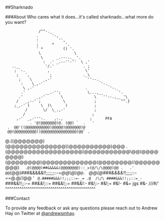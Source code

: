 ##Sharknado

###About
Who cares what it does...it's called sharknado...what more do you want?

       		       /""-._
                  .      '-,
                  :         '',
                  ;      *     '.
                  ' *         () '.
                   \               \
                    \      _.---.._ '.
                     :  .' _.--''-''  \ ,'
       .._            '/.'             . ;
        ; `-.          ,                \'
         ;   `,         ;              ._\
          ;    \     _,-'                ''--._
           :    \_,-'                          '-._
            \ ,-'                       .          '-._
           .'         __.-'';            \...,__       '.
          .'      _,-'       \              \   ''--.,__ '\
         /   _,--' ;          \             ;           "^.}
        ;_,-' )     \  )\      )            ;
             /       \/  \_.,-'             ;
            /                              ;
         ,-'  _,-'''-.    ,-.,            ;      PFA
               . '@(@@@@@@@)@. (@@) `  .   '
     .  @@'((@@@@@@@@@@@)@@@@@)@@@@@@@)@ 
     @@(@@@@@@@@@@))@@@@@@@@@@@@@@@@)@@` .
  @.((@@@@@@@)(@@@@@@@@@@@@@@))@\@@@@@@@@@)@@@  .
 (@@@@@@@@@@@@@@@@@@)@@@@@@@@@@@\\@@)@@@@@@@@)
(@@@@@@@@)@@@@@@@@@@@@@(@@@@@@@@//@@@@@@@@@) ` 
 .@(@@@@)##&&&&&(@@@@@@@@)::_=(@/\/\@@@@)@@ .   .'
   @@`(@@)###&&&&&!!;;;;;;::-_=@@\\@)@`@.
   `   @@(@###&&&&!!;;;;;::-=_=@.@/\/\@@     '
      `  @.#####&&&!!;;;::=-_= .@  /\/\
            ####&&&!!;;::=_-        `
             ###&&!!;;:-_=
              ##&&!;::_=
             ##&&!;:=
            ##&&!:-
           #&!;:-
          #&!;=
          #&!-
           #&=
   jgs      #&-
            /\/\/#/'
 ^^^^^^^^^^^^^^^^^^^^^^^^^^^^^^^^^^^^^^^^^^^^ 

###Contact

To provide any feedback or ask any questions please reach out to Andrew Hay on Twitter at <a href="http://twitter.com/andrewsmhay" target="new">@andrewsmhay</a>.
